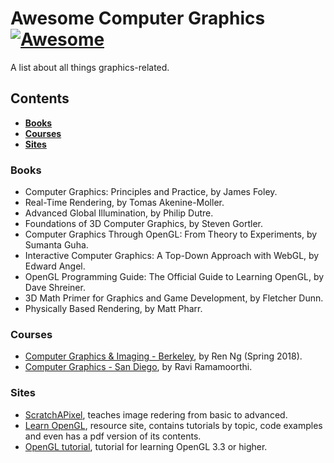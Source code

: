 # Awesome Computer Graphics [![Awesome](https://awesome.re/badge.svg)](https://awesome.re)

A list about all things graphics-related.

## Contents

* **[Books](#books)** 
* **[Courses](#courses)**
* **[Sites](#sites)**

### Books
* Computer Graphics: Principles and Practice, by James Foley.
* Real-Time Rendering, by Tomas Akenine-Moller.
* Advanced Global Illumination, by Philip Dutre.
* Foundations of 3D Computer Graphics, by Steven Gortler.
* Computer Graphics Through OpenGL: From Theory to Experiments, by Sumanta Guha.
* Interactive Computer Graphics: A Top-Down Approach with WebGL, by Edward Angel.
* OpenGL Programming Guide: The Official Guide to Learning OpenGL, by Dave Shreiner.
* 3D Math Primer for Graphics and Game Development, by Fletcher Dunn.
* Physically Based Rendering, by Matt Pharr.


### Courses
* [Computer Graphics & Imaging - Berkeley](https://cs184.eecs.berkeley.edu/), by Ren Ng (Spring 2018).
* [Computer Graphics - San Diego](https://www.edx.org/course/computer-graphics-uc-san-diegox-cse167x-3), by Ravi Ramamoorthi.



### Sites
* [ScratchAPixel](https://www.scratchapixel.com/index.php?#_=_), teaches image redering from basic to advanced.
* [Learn OpenGL](https://learnopengl.com/), resource site, contains tutorials by topic, code examples and even has a pdf version of its contents.
* [OpenGL tutorial](http://www.opengl-tutorial.org/), tutorial for learning OpenGL 3.3 or higher.


